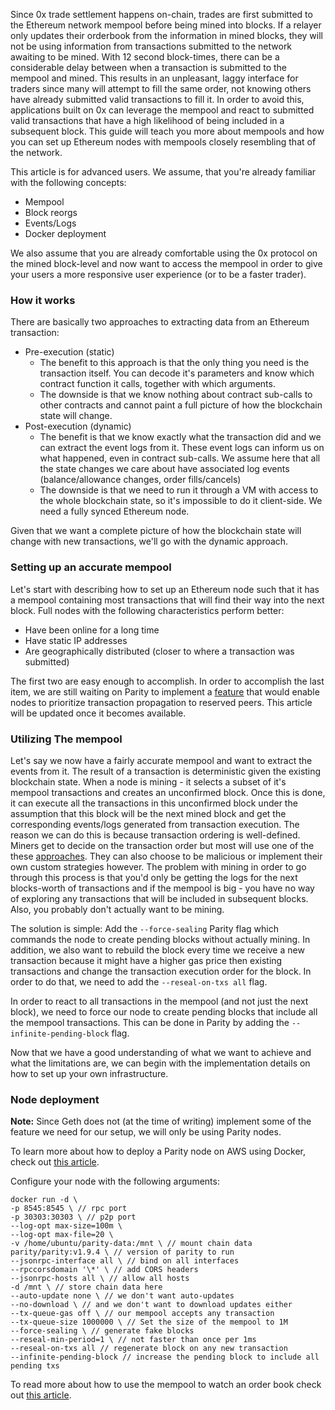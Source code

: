 Since 0x trade settlement happens on-chain, trades are first submitted to the Ethereum network mempool before being mined into blocks. If a relayer only updates their orderbook from the information in mined blocks, they will not be using information from transactions submitted to the network awaiting to be mined. With 12 second block-times, there can be a considerable delay between when a transaction is submitted to the mempool and mined. This results in an unpleasant, laggy interface for traders since many will attempt to fill the same order, not knowing others have already submitted valid transactions to fill it. In order to avoid this, applications built on 0x can leverage the mempool and react to submitted valid transactions that have a high likelihood of being included in a subsequent block. This guide will teach you more about mempools and how you can set up Ethereum nodes with mempools closely resembling that of the network.

This article is for advanced users. We assume, that you're already familiar with the following concepts:

* Mempool
* Block reorgs
* Events/Logs
* Docker deployment

We also assume that you are already comfortable using the 0x protocol on the mined block-level and now want to access the mempool in order to give your users a more responsive user experience (or to be a faster trader).

### How it works

There are basically two approaches to extracting data from an Ethereum transaction:

* Pre-execution (static)
    * The benefit to this approach is that the only thing you need is the transaction itself. You can decode it's parameters and know which contract function it calls, together with which arguments.
    * The downside is that we know nothing about contract sub-calls to other contracts and cannot paint a full picture of how the blockchain state will change.
* Post-execution (dynamic)
    * The benefit is that we know exactly what the transaction did and we can extract the event logs from it. These event logs can inform us on what happened, even in contract sub-calls. We assume here that all the state changes we care about have associated log events (balance/allowance changes, order fills/cancels)
    * The downside is that we need to run it through a VM with access to the whole blockchain state, so it's impossible to do it client-side. We need a fully synced Ethereum node.

Given that we want a complete picture of how the blockchain state will change with new transactions, we'll go with the dynamic approach.

### Setting up an accurate mempool

Let's start with describing how to set up an Ethereum node such that it has a mempool containing most transactions that will find their way into the next block. Full nodes with the following characteristics perform better:

* Have been online for a long time
* Have static IP addresses
* Are geographically distributed (closer to where a transaction was submitted)

The first two are easy enough to accomplish. In order to accomplish the last item, we are still waiting on Parity to implement a [feature](https://github.com/paritytech/parity/issues/6869) that would enable nodes to prioritize transaction propagation to reserved peers. This article will be updated once it becomes available.

### Utilizing The mempool

Let's say we now have a fairly accurate mempool and want to extract the events from it. The result of a transaction is deterministic given the existing blockchain state. When a node is mining - it selects a subset of it's mempool transactions and creates an unconfirmed block. Once this is done, it can execute all the transactions in this unconfirmed block under the assumption that this block will be the next mined block and get the corresponding events/logs generated from transaction execution. The reason we can do this is because transaction ordering is well-defined. Miners get to decide on the transaction order but most will use one of the these [approaches](https://ethereum.stackexchange.com/a/6111/6075). They can also choose to be malicious or implement their own custom strategies however. The problem with mining in order to go through this process is that you'd only be getting the logs for the next blocks-worth of transactions and if the mempool is big - you have no way of exploring any transactions that will be included in subsequent blocks. Also, you probably don't actually want to be mining.

The solution is simple: Add the `--force-sealing` Parity flag which commands the node to create pending blocks without actually mining. In addition, we also want to rebuild the block every time we receive a new transaction because it might have a higher gas price then existing transactions and change the transaction execution order for the block. In order to do that, we need to add the `--reseal-on-txs all` flag.

In order to react to all transactions in the mempool (and not just the next block), we need to force our node to create pending blocks that include all the mempool transactions. This can be done in Parity by adding the `--infinite-pending-block` flag.

Now that we have a good understanding of what we want to achieve and what the limitations are, we can begin with the implementation details on how to set up your own infrastructure.

### Node deployment

**Note:** Since Geth does not (at the time of writing) implement some of the feature we need for our setup, we will only be using Parity nodes.

To learn more about how to deploy a Parity node on AWS using Docker, check out [this article](#How-To-Deploy-A-Parity-Node).

Configure your node with the following arguments:

```
docker run -d \
-p 8545:8545 \ // rpc port
-p 30303:30303 \ // p2p port
--log-opt max-size=100m \
--log-opt max-file=20 \
-v /home/ubuntu/parity-data:/mnt \ // mount chain data
parity/parity:v1.9.4 \ // version of parity to run
--jsonrpc-interface all \ // bind on all interfaces
--rpccorsdomain '\*' \ // add CORS headers
--jsonrpc-hosts all \ // allow all hosts
-d /mnt \ // store chain data here
--auto-update none \ // we don't want auto-updates
--no-download \ // and we don't want to download updates either
--tx-queue-gas off \ // our mempool accepts any transaction
--tx-queue-size 1000000 \ // Set the size of the mempool to 1M
--force-sealing \ // generate fake blocks
--reseal-min-period=1 \ // not faster than once per 1ms
--reseal-on-txs all // regenerate block on any new transaction
--infinite-pending-block // increase the pending block to include all pending txs
```

To read more about how to use the mempool to watch an order book check out [this article](#0x-OrderWatcher).

